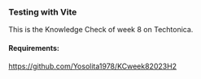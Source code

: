 ### Testing with Vite

This is the Knowledge Check of week 8 on Techtonica.

#### Requirements:
https://github.com/Yosolita1978/KCweek82023H2



